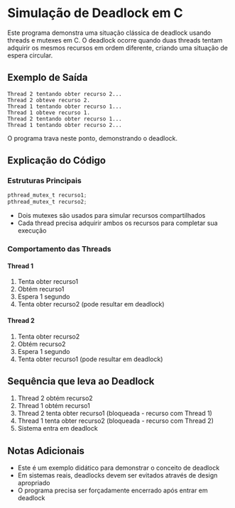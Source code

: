 # Simulação de Deadlock em C

Este programa demonstra uma situação clássica de deadlock usando threads e mutexes em C. O deadlock ocorre quando duas threads tentam adquirir os mesmos recursos em ordem diferente, criando uma situação de espera circular.

## Exemplo de Saída

```
Thread 2 tentando obter recurso 2...
Thread 2 obteve recurso 2.
Thread 1 tentando obter recurso 1...
Thread 1 obteve recurso 1.
Thread 2 tentando obter recurso 1...
Thread 1 tentando obter recurso 2...
```

O programa trava neste ponto, demonstrando o deadlock.

## Explicação do Código

### Estruturas Principais

```c
pthread_mutex_t recurso1;
pthread_mutex_t recurso2;
```

- Dois mutexes são usados para simular recursos compartilhados
- Cada thread precisa adquirir ambos os recursos para completar sua execução

### Comportamento das Threads

#### Thread 1
1. Tenta obter recurso1
2. Obtém recurso1
3. Espera 1 segundo
4. Tenta obter recurso2 (pode resultar em deadlock)

#### Thread 2
1. Tenta obter recurso2
2. Obtém recurso2
3. Espera 1 segundo
4. Tenta obter recurso1 (pode resultar em deadlock)

## Sequência que leva ao Deadlock

1. Thread 2 obtém recurso2
2. Thread 1 obtém recurso1
3. Thread 2 tenta obter recurso1 (bloqueada - recurso com Thread 1)
4. Thread 1 tenta obter recurso2 (bloqueada - recurso com Thread 2)
5. Sistema entra em deadlock

## Notas Adicionais

- Este é um exemplo didático para demonstrar o conceito de deadlock
- Em sistemas reais, deadlocks devem ser evitados através de design apropriado
- O programa precisa ser forçadamente encerrado após entrar em deadlock
